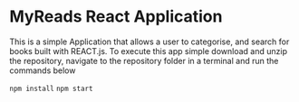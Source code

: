 # MyReads React Application

This is a simple Application that allows a user to categorise, and search for books built with REACT.js. To execute this app simple download and unzip the repository, navigate to the repository folder in a terminal and run the commands below

`npm install`
`npm start`
